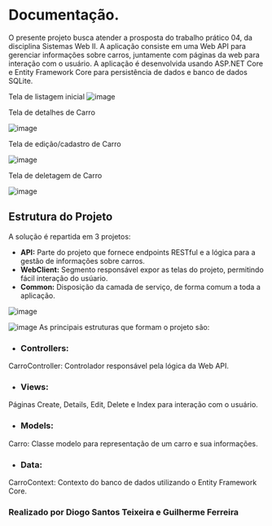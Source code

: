 # Documentação.

O presente projeto busca atender a prosposta do trabalho prático 04, da disciplina Sistemas Web II. 
A aplicação consiste em uma Web API para gerenciar informações sobre carros, juntamente com páginas da web para interação com o usuário. A aplicação é desenvolvida usando ASP.NET Core e Entity Framework Core para persistência de dados e banco de dados SQLite.

Tela de listagem inicial
![image](https://github.com/theCatta/SWII6_TP04/assets/101653810/7640dbea-627f-4dbf-9556-a6c3900c8230)

Tela de detalhes de Carro

![image](https://github.com/theCatta/SWII6_TP04/assets/101653810/73b92160-59be-4010-81fa-55f457db61df)

Tela de edição/cadastro de Carro

![image](https://github.com/theCatta/SWII6_TP04/assets/101653810/1a9b87b0-e34b-4575-afe3-9050250489e9)

Tela de deletagem de Carro

![image](https://github.com/theCatta/SWII6_TP04/assets/101653810/afbbaf8e-b520-4b68-babe-154e3c044aed)


## Estrutura do Projeto

A solução é repartida em 3 projetos:
* **API:** Parte do projeto que fornece endpoints RESTful e a lógica para a gestão de informações sobre carros.
* **WebClient:** Segmento responsável expor as telas do projeto, permitindo fácil interação do usúario.
* **Common:** Disposição da camada de serviço, de forma comum a toda a aplicação.

![image](https://github.com/theCatta/SWII6_TP04/assets/101653810/f31ef3db-30ac-4bb0-80ca-4e83137d9d4a)

![image](https://github.com/theCatta/SWII6_TP04/assets/101653810/80e93418-6fa8-4a79-bb02-f871c0d9fdbc)
As principais estruturas que formam o projeto são:

* ### Controllers:

CarroController: Controlador responsável pela lógica da Web API.

* ### Views:

Páginas Create, Details, Edit, Delete e Index para interação com o usuário.

* ### Models:

Carro: Classe modelo para representação de um carro e sua informações.


* ### Data:

CarroContext: Contexto do banco de dados utilizando o Entity Framework Core.


### Realizado por Diogo Santos Teixeira e Guilherme Ferreira
